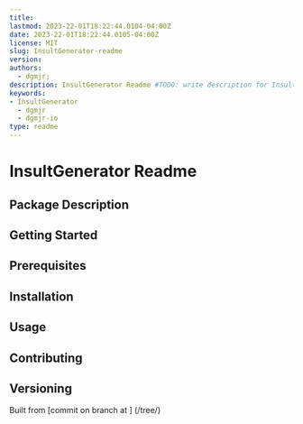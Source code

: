 ```yaml
---
title:
lastmod: 2023-22-01T18:22:44.0104-04:00Z
date: 2023-22-01T18:22:44.0105-04:00Z
license: MIT
slug: InsultGenerator-readme
version:
authors:
  - dgmjr;
description: InsultGenerator Readme #TODO: write description for InsultGenerator Readme
keywords:
- InsultGenerator
  - dgmjr
  - dgmjr-io
type: readme
---
```

# InsultGenerator Readme
<!-- TODO: Write the contents of the InsultGenerator Readme file -->
## Package Description
## Getting Started
## Prerequisites
## Installation
## Usage
## Contributing
## Versioning
Built from [commit  on branch  at ]
(/tree/)
